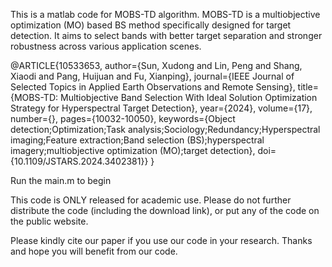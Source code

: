 This is a matlab code for MOBS-TD algorithm.
MOBS-TD is a multiobjective optimization (MO) based BS method specifically designed for target detection. 
It aims to select bands with better target separation and stronger robustness across various application scenes.

@ARTICLE{10533653,
  author={Sun, Xudong and Lin, Peng and Shang, Xiaodi and Pang, Huijuan and Fu, Xianping},
  journal={IEEE Journal of Selected Topics in Applied Earth Observations and Remote Sensing}, 
  title={MOBS-TD: Multiobjective Band Selection With Ideal Solution Optimization Strategy for Hyperspectral Target Detection}, 
  year={2024},
  volume={17},
  number={},
  pages={10032-10050},
  keywords={Object detection;Optimization;Task analysis;Sociology;Redundancy;Hyperspectral imaging;Feature extraction;Band selection (BS);hyperspectral imagery;multiobjective optimization (MO);target detection},
  doi={10.1109/JSTARS.2024.3402381}}
}

Run the main.m to begin

This code is ONLY released for academic use. Please do not further distribute the code (including the download link), 
or put any of the code on the public website. 

Please kindly cite our paper if you use our code in your research. Thanks and hope you will benefit from our code. 